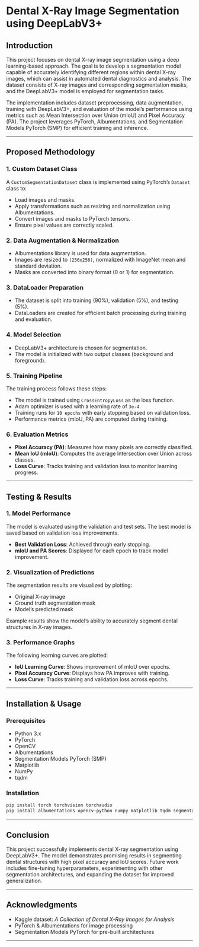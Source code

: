 # Dental X-Ray Image Segmentation using DeepLabV3+

## Introduction

This project focuses on dental X-ray image segmentation using a deep learning-based approach. The goal is to develop a segmentation model capable of accurately identifying different regions within dental X-ray images, which can assist in automated dental diagnostics and analysis. The dataset consists of X-ray images and corresponding segmentation masks, and the DeepLabV3+ model is employed for segmentation tasks.

The implementation includes dataset preprocessing, data augmentation, training with DeepLabV3+, and evaluation of the model’s performance using metrics such as Mean Intersection over Union (mIoU) and Pixel Accuracy (PA). The project leverages PyTorch, Albumentations, and Segmentation Models PyTorch (SMP) for efficient training and inference.

---

## Proposed Methodology

### 1. Custom Dataset Class
A `CustomSegmentationDataset` class is implemented using PyTorch’s `Dataset` class to:
- Load images and masks.
- Apply transformations such as resizing and normalization using Albumentations.
- Convert images and masks to PyTorch tensors.
- Ensure pixel values are correctly scaled.

### 2. Data Augmentation & Normalization
- Albumentations library is used for data augmentation.
- Images are resized to `(256x256)`, normalized with ImageNet mean and standard deviation.
- Masks are converted into binary format (0 or 1) for segmentation.

### 3. DataLoader Preparation
- The dataset is split into training (90%), validation (5%), and testing (5%).
- DataLoaders are created for efficient batch processing during training and evaluation.

### 4. Model Selection
- DeepLabV3+ architecture is chosen for segmentation.
- The model is initialized with two output classes (background and foreground).

### 5. Training Pipeline
The training process follows these steps:
- The model is trained using `CrossEntropyLoss` as the loss function.
- Adam optimizer is used with a learning rate of `3e-4`.
- Training runs for `10 epochs` with early stopping based on validation loss.
- Performance metrics (mIoU, PA) are computed during training.

### 6. Evaluation Metrics
- **Pixel Accuracy (PA)**: Measures how many pixels are correctly classified.
- **Mean IoU (mIoU)**: Computes the average Intersection over Union across classes.
- **Loss Curve**: Tracks training and validation loss to monitor learning progress.

---

## Testing & Results

### 1. Model Performance
The model is evaluated using the validation and test sets. The best model is saved based on validation loss improvements.
- **Best Validation Loss**: Achieved through early stopping.
- **mIoU and PA Scores**: Displayed for each epoch to track model improvement.

### 2. Visualization of Predictions
The segmentation results are visualized by plotting:
- Original X-ray image
- Ground truth segmentation mask
- Model’s predicted mask

Example results show the model’s ability to accurately segment dental structures in X-ray images.

### 3. Performance Graphs
The following learning curves are plotted:
- **IoU Learning Curve**: Shows improvement of mIoU over epochs.
- **Pixel Accuracy Curve**: Displays how PA improves with training.
- **Loss Curve**: Tracks training and validation loss across epochs.

---

## Installation & Usage

### Prerequisites
- Python 3.x
- PyTorch
- OpenCV
- Albumentations
- Segmentation Models PyTorch (SMP)
- Matplotlib
- NumPy
- tqdm

### Installation
```bash
pip install torch torchvision torchaudio
pip install albumentations opencv-python numpy matplotlib tqdm segmentation-models-pytorch
```

---

## Conclusion
This project successfully implements dental X-ray segmentation using DeepLabV3+. The model demonstrates promising results in segmenting dental structures with high pixel accuracy and IoU scores. Future work includes fine-tuning hyperparameters, experimenting with other segmentation architectures, and expanding the dataset for improved generalization.

---

## Acknowledgments
- Kaggle dataset: *A Collection of Dental X-Ray Images for Analysis*
- PyTorch & Albumentations for image processing
- Segmentation Models PyTorch for pre-built architectures

---
